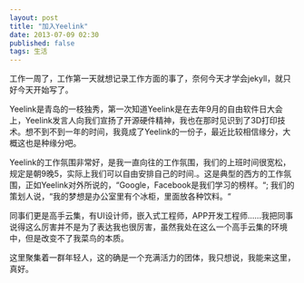 ```yaml
---
layout: post
title: "加入Yeelink"
date: 2013-07-09 02:30
published: false
tags: 生活
---
```


工作一周了，工作第一天就想记录工作方面的事了，奈何今天才学会jekyll，就只好今天开始写了。

Yeelink是青岛的一枝独秀，第一次知道Yeelink是在去年9月的自由软件日大会上，Yeelink发言人向我们宣扬了开源硬件精神，我也在那时见识到了3D打印技术。想不到不到一年的时间，我竟成了Yeelink的一份子，最近比较相信缘分，大概这也是种缘分吧。

Yeelink的工作氛围非常好，是我一直向往的工作氛围，我们的上班时间很宽松，规定是朝9晚5，实际上我们可以自由安排自己的时间.。这是典型的西方的工作氛围，正如Yeelink对外所说的，“Google，Facebook是我们学习的榜样。“; 我们的策划人说，“我的梦想是办公室里有个冰柜，里面放各种饮料。“

同事们更是高手云集，有UI设计师，嵌入式工程师，APP开发工程师......我把同事说得这么厉害并不是为了表达我也很厉害，虽然我处在这么一个高手云集的环境中，但是改变不了我菜鸟的本质。

这里聚集着一群年轻人，这的确是一个充满活力的团体，我只想说，我能来这里，真好。
